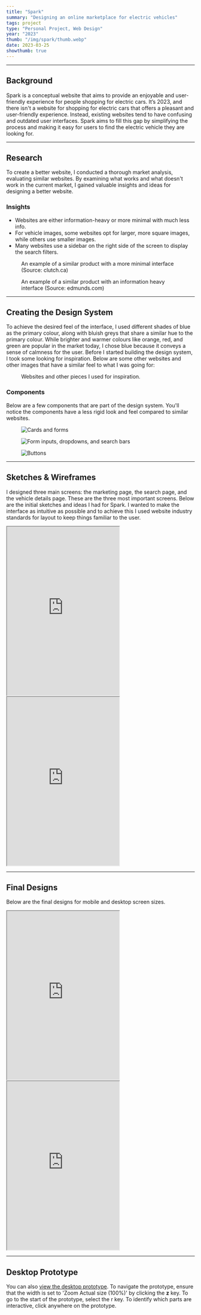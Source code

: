 ```yaml
---
title: "Spark"
summary: "Designing an online marketplace for electric vehicles"
tags: project
type: "Personal Project, Web Design"
year: "2023"
thumb: "/img/spark/thumb.webp"
date: 2023-03-25
showthumb: true
---
```


---

## Background

Spark is a conceptual website that aims to provide an enjoyable and user-friendly experience for people shopping for electric cars. It’s 2023, and there isn't a website for shopping for electric cars that offers a pleasant and user-friendly experience. Instead, existing websites tend to have confusing and outdated user interfaces. Spark aims to fill this gap by simplifying the process and making it easy for users to find the electric vehicle they are looking for.

---

## Research

To create a better website, I conducted a thorough market analysis, evaluating similar websites. By examining what works and what doesn't work in the current market, I gained valuable insights and ideas for designing a better website.

### Insights

- Websites are either information-heavy or more minimal with much less info.
- For vehicle images, some websites opt for larger, more square images, while others use smaller images.
- Many websites use a sidebar on the right side of the screen to display the search filters.

<figure>
    <picture>
        <img src="/img/spark/clutch.webp" alt="" loading="lazy">
    </picture>
    <figcaption>An example of a similar product with a more minimal interface (Source: clutch.ca)</figcaption>
</figure>

<figure>
    <picture>
        <img src="/img/spark/edmonds.webp" alt="" loading="lazy">
    </picture>
    <figcaption>An example of a similar product with an information heavy interface (Source: edmunds.com)</figcaption>
</figure>

---

## Creating the Design System

To achieve the desired feel of the interface, I used different shades of blue as the primary colour, along with bluish greys that share a similar hue to the primary colour. While brighter and warmer colours like orange, red, and green are popular in the market today, I chose blue because it conveys a sense of calmness for the user. Before I started building the design system, I took some looking for inspiration. Below are some other websites and other images that have a similar feel to what I was going for:

<figure>
    <picture>
        <img src="/img/spark/moodboard.webp" alt="" loading="lazy" class="border">
    </picture>
    <figcaption>Websites and other pieces I used for inspiration.</figcaption>
</figure>

### Components

Below are a few components that are part of the design system. You'll notice the components have a less rigid look and feel compared to similar websites.

<figure>
    <picture>
        <img src="/img/spark/cards.webp" alt="Cards and forms" loading="lazy">
    </picture>
</figure>

<figure>
    <picture>
        <img src="/img/spark/items.webp" alt="Form inputs, dropdowns, and search bars" loading="lazy">
    </picture>
</figure>

<figure>
    <picture>
        <img src="/img/spark/buttons.webp" alt="Buttons" loading="lazy">
    </picture>
</figure>

---

## Sketches & Wireframes

I designed three main screens: the marketing page, the search page, and the vehicle details page. These are the three most important screens. Below are the initial sketches and ideas I had for Spark. I wanted to make the interface as intuitive as possible and to achieve this I used website industry standards for layout to keep things familiar to the user.

<iframe title="Figma file for sketches" height="450" src="https://www.figma.com/embed?embed_host=share&url=https%3A%2F%2Fwww.figma.com%2Fdesign%2F43L62StrYIYKIOttFqflgn%2FSpark%3Fnode-id%3D297-279%26t%3DgzvBAQ1LKriVtbWK-1" allowfullscreen></iframe>

<iframe title="Figma file for wireframes" height="450" src="https://www.figma.com/embed?embed_host=share&url=https%3A%2F%2Fwww.figma.com%2Fdesign%2F43L62StrYIYKIOttFqflgn%2FSpark%3Fnode-id%3D300-1891%26t%3DgzvBAQ1LKriVtbWK-1" allowfullscreen></iframe>

---

## Final Designs

Below are the final designs for mobile and desktop screen sizes.

<iframe title="Figma file for mobile screens" height="450" src="https://www.figma.com/embed?embed_host=share&url=https%3A%2F%2Fwww.figma.com%2Fdesign%2F43L62StrYIYKIOttFqflgn%2FSpark%3Fnode-id%3D284-528%26t%3DgzvBAQ1LKriVtbWK-1" allowfullscreen></iframe>

<iframe title="Figma file for desktop screens" height="450" src="https://www.figma.com/embed?embed_host=share&url=https%3A%2F%2Fwww.figma.com%2Fdesign%2F43L62StrYIYKIOttFqflgn%2FSpark%3Fnode-id%3D0-1%26t%3DgzvBAQ1LKriVtbWK-1" allowfullscreen></iframe>

---

## Desktop Prototype

You can also [view the desktop prototype](https://www.figma.com/proto/43L62StrYIYKIOttFqflgn/Spark?page-id=141%3A2&type=design&node-id=300-4337&viewport=150%2C581%2C0.04&t=V5QA0akBO9n8DcNC-1&scaling=min-zoom&starting-point-node-id=300%3A4337). To navigate the prototype, ensure that the width is set to 'Zoom Actual size (100%)' by clicking the **z** key. To go to the start of the prototype, select the r key. To identify which parts are interactive, click anywhere on the prototype.